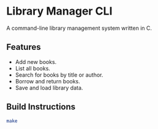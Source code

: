 # Library Manager CLI

A command-line library management system written in C.

## Features

*   Add new books.
*   List all books.
*   Search for books by title or author.
*   Borrow and return books.
*   Save and load library data.

## Build Instructions

```bash
make
